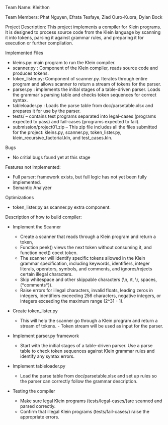 Team Name: Kleithon

Team Members: Phat Nguyen, Efrata Tesfaye, Ziad Ouro-Kuora, Dylan Bock

Project Description:
This project implements a compiler for Klein programs. It is designed to process source code from the Klein language by scanning it into tokens, parsing it against grammar rules, and preparing it for execution or further compilation.

Implemented Files
- kleins.py: main program to run the Klein compiler.
- scanner.py : Component of the Klein compiler, reads source code and produces tokens.
- token_lister.py: Component of scanner.py. Iterates through entire program and allows scanner to return a stream of tokens for the parser.
- parser.py : implements the initial stages of a table-driven parser. Loads the grammar's parsing table and checks token sequences for correct syntax.
- tableloader.py : Loads the parse table from doc/parsetable.xlsx and prepares it for use by the parser.
- tests/ – contains test programs separated into legal-cases (programs expected to pass) and fail-cases (programs expected to fail).
- submission/project01.zip – This zip file includes all the files submitted for the project: kleins.py, scanner.py, token_lister.py, klein_recursive_factorial.kln, and test_cases.kln.

Bugs
- No critial bugs found yet at this stage

Features not implemented:
- Full parser: framework exists, but full logic has not yet been fully implemented.
- Semantic Analyzer

Optimizations
- token_lister.py as scanner.py extra component.


Description of how to build compiler:

- Implement the Scanner
     - Create a scanner that reads through a Klein program and return a token, 
     - Function peek() views the next token without consuming it, and function next() coext token. 
     - The scanner will identify specific tokens allowed in the Klein grammar specification, including keywords, identifiers, integer literals, operators, symbols, and comments, and ignores/rejects certain illegal characters.
     - Skip whitespace and other skippable characters (\n, \t, \r, spaces, (\*comments*)).
     - Raise errors for illegal characters, invalid floats, leading zeros in integers, identifiers exceeding 256 characters, negative integers, or integers exceeding the maximum range (2^31 - 1).

- Create token_lister.py 
     - This will help the scanner go through a Klein program and return a stream of tokens. - Token stream will be used as input for the parser.

- Implement parser.py framework
     - Start with the initial stages of a table-driven parser. Use a parse table to check token sequences against Klein grammar rules and identify any syntax errors.

- Implement tableloader.py
     - Load the parse table from doc/parsetable.xlsx and set up rules so the parser can correctly follow the grammar description.

- Testing the compiler
     - Make sure legal Klein programs (tests/legal-cases/)are scanned and parsed correctly.
     - Confirm that illegal Klein programs (tests/fail-cases/) raise the appropriate errors.